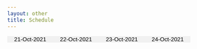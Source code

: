 ```yaml
---
layout: other
title: Schedule
---
```


<style>
/* Style the tab */
.tab {
  overflow: hidden;
  /*border: 1px solid #ccc;
  background-color: #f1f1f1;*/
}

/* Style the buttons that are used to open the tab content */
.tab button {
  background-color: inherit;
  float: left;
  border: none;
  outline: none;
  cursor: pointer;
  padding: 0px 16px;
  transition: 0.3s;
  background-color: #f1f1f1
}

/* Change background color of buttons on hover */
.tab button:hover {
  background-color: #ddd;
}

/* Create an active/current tablink class */
.tab button.active {
  background-color: #ccc;
}

/* Style the tab content */
.tabcontent {
  display: none;
  padding: 6px 12px;
  /*border: 1px solid #ccc;*/
  /*border-top: none;*/
}

.tabcontent {
  animation: fadeEffect 1s; /* Fading effect takes 1 second */
}

/* Go from zero to full opacity */
@keyframes fadeEffect {
  from {opacity: 0;}
  to {opacity: 1;}
}


.conf-schedule td {
  border: solid 1px black;
  text-align: center;
}

.conf-schedule tr:nth-child(odd), .sc-bgcolor-odd {
  background-color: #D9E2F3;
}
.conf-schedule tr:nth-child(even), .sc-bgcolor-even {
  background-color: #6AA84F;
}

.text-em {
  font-style: italic;
}

.sc-bgcolor-1 {
  background-color: #B4C6E7;
}

.sc-color-1, .sc-color-1 h1 {
  color: #8D54A5;
}

.sc-color-2, .sc-color-2 h1 {
  color: #002060;
}

.sc-color-3, .sc-color-3 h1 {
  color: #333399;
}

.sc-header {
  padding-top: 0.5em;
  padding-bottom: 0.5em;
}

.conf-schedule h1{
  padding-top: .5em;
  padding-bottom: .5em;
}
.conf-schedule td {
  min-height: 2em;
  padding-top: .5em;
  padding-bottom: .5em;
}

.text-underline {
  text-decoration: underline;
}
</style>

<script>
  function openCity(evt, cityName) {
  // Declare all variables
  var i, tabcontent, tablinks;

  // Get all elements with class="tabcontent" and hide them
  tabcontent = document.getElementsByClassName("tabcontent");
  for (i = 0; i < tabcontent.length; i++) {
    tabcontent[i].style.display = "none";
  }

  // Get all elements with class="tablinks" and remove the class "active"
  tablinks = document.getElementsByClassName("tablinks");
  for (i = 0; i < tablinks.length; i++) {
    tablinks[i].className = tablinks[i].className.replace(" active", "");
  }

  // Show the current tab, and add an "active" class to the button that opened the tab
  document.getElementById(cityName).style.display = "block";
  evt.currentTarget.className += " active";
}
</script>

<!-- Tab links -->
<div class="tab">
  <button class="tablinks" onclick="openCity(event, '20211021')" id="defaultOpen">21-Oct-2021</button>
  <button class="tablinks" onclick="openCity(event, '20211022')">22-Oct-2021</button>
  <button class="tablinks" onclick="openCity(event, '20211023')">23-Oct-2021</button>
  <button class="tablinks" onclick="openCity(event, '20211024')">24-Oct-2021</button>
</div>

<!-- Tab content -->
<div id="20211021" class="tabcontent">
  <h1 class="text-center sc-header sc-color-3 text-underline">Thursday, 21 October 2021</h1>
  <h1 class="text-center sc-header sc-color-3">All Timings are in IST</h1>

  <table class="conf-schedule">
    <tbody>
      <tr>
        <td class="text-em sc-color-1 sc-bgcolor-1">
          <h1>
            AIMLSystems 2021 Inauguration and Opening Remarks
            <br />
            (9:30 AM &ndash; 10:00 AM)
            <br />
            General Co-Chairs
            <br />
            TPC Co-Chairs
            <br />
            Steering Committee Co-Chairs
          </h1>
          <h1>
            <span style="text-decoration: underline;">
              Keynote Talk # 1
            </span>
            <br />
            Geoff Webb
            <br />
            Monash University, Australia
            <br />10:00 AM &ndash; 11:00 AM
          </h1>
        </td>
      </tr>
      <tr>
        <td>&nbsp;</td>
      </tr>
      <tr>
        <td>
          <h1>Paper Sessions (11:30 AM &ndash; 1:00 PM)</h1>
          <h1>Session T1-1: 4 full papers + 2 poster/short/demo </h1>
        </td>
      </tr>
      <tr>
        <td>
          <h1>Lunch Break (1:00 PM &ndash; 2:00 PM)</h1>
        </td>
      </tr>
      <tr>
        <td>
          <h1>Paper Sessions (2:00 PM &ndash; 4:30 PM)<br />Session T1-2: 8 full papers</h1>
        </td>
      </tr>
      <tr>
        <td>&nbsp;</td>
      </tr>
      <tr>
        <td class="sc-bgcolor-1">
          <h1>
            <span class="sc-color-2">
              Panel Discussion I (5:00 PM &ndash; 6:30 PM)
              <br />
              Title: Making Algorithmic Decision Systems Unbiased
            </span>
            <br />
            Moderator: Prof. Y. Narahari, IISc Bangalore, India
            <br />
            Panelists: Ricardo Baeza-Yates (Chile), Fosca Gionetti (Pisa), Ashish Goel (Stanford), Krishna Gummadi (Max Planck), Himabindu Lakkaraju (Harvard), Fernando Pareira (Google)
          </h1>
        </td>
      </tr>
      <tr>
        <td class="sc-bgcolor-odd">
          <h1>
            <span class="sc-color-3">
              Industry Insights Keynote # 1
              <br />
              Anand Deshpande, Persistent Systems, India
              <br />
              6:30 PM &ndash; 7:15 PM
            </span>
          </h1>
          <h1>
            <span class="sc-color-3">
              Keynote Talk # 2
              <br />
              Juliana Freire
              <br />
              NYU Tandon School of Engineering, USA
              <br />
              7:15 PM &ndash; 8:15 PM
            </span>
          </h1>
        </td>
      </tr>
    </tbody>
  </table>
</div>

<div id="20211022" class="tabcontent">
  <h1 class="text-center sc-header sc-color-3 text-underline">Friday, 22 October 2021</h1>
  <h1 class="text-center sc-header sc-color-3">All Timings are in IST</h1>

  <table class="conf-schedule">
    <tbody>
      <tr>
        <td class="text-em sc-color-1 sc-bgcolor-1">
          <h1>AIMLSystems Keynote Talk # 3<br />Gerhard Weikum<br />Max Planck Institute for Informatics, Germany</h1>
          <h1>(10 AM &ndash; 11 AM)</h1>
        </td>
      </tr>
      <tr>
        <td>&nbsp;</td>
      </tr>
      <tr>
        <td>
          <h1>Paper Session (11:30 AM &ndash; 1:00 PM)</h1>
          <h1>Session T1-3: 2 invited papers + 3 full papers</h1>
        </td>
      </tr>
      <tr>
        <td>
          <h1>Lunch Break (1:00 PM &ndash; 2:00 PM)</h1>
        </td>
      </tr>
      <tr>
        <td>
          <h1>Paper Session (2:00 PM &ndash; 4:30 PM)</h1>
          <h1>Session T1-4: 3 full papers + doctoral symposium</h1>
        </td>
      </tr>
      <tr>
        <td>&nbsp;</td>
      </tr>
      <tr>
        <td class="sc-bgcolor-1">
          <h1 class="sc-color-3">Panel Discussion II (5:00 PM &ndash; 6:30 PM)</h1>
          <h1>Topic: Machine intelligence and the next pandemic: Are we ready?</h1>
          <h1 class="sc-color-3">Moderator: Vijay Chandru</h1>
          <h1 class="sc-color-3">Panelists: Aditya Prakash (GaTech), Venkatesh Mysore (NVIDIA), Bhubaneswar (Bud) Mishra (NYU Tandon School of Engg.), Geetha Manjunath (Niramai), Vamsi Veeramachaneni (Strand Life Sciences)</h1>
        </td>
      </tr>
      <tr>
        <td class="sc-bgcolor-odd sc-color-3">
          <h1><span style="text-decoration: underline;">Industry Insights Keynote # 2</span><br />6:30 PM &ndash; 7:15 PM<br />Daniel Keller, Visible, Germany</h1>
          <h1><span style="text-decoration: underline;">Keynote Talk # 4</span><br />7:15 PM &ndash; 8:15 PM<br />Sergei Kuznetsov<br />HSE University, Moscow, Russia</h1>
        </td>
      </tr>
    </tbody>
  </table>
</div>

<div id="20211023" class="tabcontent">
  <h1 class="text-center sc-header sc-color-3 text-underline">Saturday, 23 October 2021</h1>
  <h1 class="text-center sc-header sc-color-3">All Timings are in IST</h1>

  <table class="conf-schedule">
    <tbody>
      <tr>
        <td class="text-em sc-color-1 sc-bgcolor-1">
          <h1>AIMLSystems Keynote Talk # 5<br />Johannes Gehrke<br />Microsoft Research in Redmond, USA<br />(10 AM &ndash; 11 AM)</h1>
          <h1>Industry Insights Keynote # 3<br />Ananth Krishnan, Tata Consultancy Services, India<br />11:00 AM &ndash; 11:45 AM</h1>
        </td>
      </tr>
      <tr>
        <td>&nbsp;</td>
      </tr>
      <tr>
        <td>
          <h1>Paper Session (11:45 AM &ndash; 1:00 PM)<br />T1-5 : 2 full papers + 2 invited papers</h1>
        </td>
      </tr>
      <tr>
        <td>
          <h1>Lunch Break (1:00 PM &ndash; 2:00 PM)</h1>
        </td>
      </tr>
      <tr>
        <td>
          <h1>Industry Track</h1>
          <h1>2:00 PM &ndash; 5:00 PM</h1>
        </td>
      </tr>
      <tr>
        <td class="sc-bgcolor-1">
          <h1 class="sc-color-3">Panel Discussion III (5:00 PM &ndash; 6:15 PM)</h1>
          <h1>Topic: AI in 2030: The Age of Autonomous Systems</h1>
          <h1 class="sc-color-3">Moderator: Vijay Gabale, Infilect Technologies, India</h1>
          <h1 class="sc-color-3">Panelists: Debdoot Mukherjee (ShareChat), Saad Nasser (Ati Motors), Ganesh Mani (CMU), Dhivakar Kanagaraj (TartanSense)</h1>
        </td>
      </tr>
      <tr>
        <td class="sc-bgcolor-odd sc-color-3">
          <h1><span style="text-decoration: underline;">Industry Insights Keynote # 4</span><br />Rajeev Rastogi, Amazon, India<br />6:15 PM &ndash; 7:00 PM</h1>
          <h1><span style="text-decoration: underline;">Keynote Talk # 6</span><br />Sang Cha<br />Seoul National University, Korea<br />7:00 PM &ndash; 8:00 PM</h1>
        </td>
      </tr>
    </tbody>
  </table>
</div>

<div id="20211024" class="tabcontent">
  <h1 class="text-center sc-header sc-color-3 text-underline">Sunday, 24 October 2021</h1>
  <h1 class="text-center sc-header sc-color-3">All Timings are in IST</h1>

  <table class="conf-schedule">
    <tbody>
      <tr>
        <td>
          <h1>ALMLSystems&rsquo;21 TUTORIALS</h1>
        </td>
      </tr>
      <tr>
        <td>&nbsp;</td>
      </tr>
      <tr>
        <td>
          <h1>Tutorial # 1: 10:00 AM &ndash; 1:00 PM</h1>
        </td>
      </tr>
      <tr>
        <td>
          <h1>Break</h1>
        </td>
      </tr>
      <tr>
        <td>
          <h1>Tutorial # 2: 5:00 PM &ndash; 8:00 PM</h1>
        </td>
      </tr>
      <tr>
        <td class="sc-color-2">
          <h1>Conference Closure</h1>
        </td>
      </tr>
    </tbody>
  </table>
</div>

<script>
// Get the element with id="defaultOpen" and click on it
document.getElementById("defaultOpen").click();
</script>
